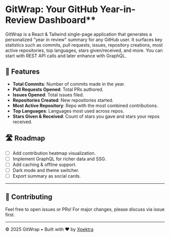 # GitWrap: Your GitHub Year-in-Review Dashboard**


GitWrap is a React & Tailwind single-page application that generates a personalized "year in review" summary for any GitHub user. It surfaces key statistics such as commits, pull requests, issues, repository creations, most active repositories, top languages, stars given/received, and more. You can start with REST API calls and later enhance with GraphQL.


## 🚀 Features

* **Total Commits**: Number of commits made in the year.
* **Pull Requests Opened**: Total PRs authored.
* **Issues Opened**: Total issues filed.
* **Repositories Created**: New repositories started.
* **Most Active Repository**: Repo with the most combined contributions.
* **Top Languages**: Languages most used across repos.
* **Stars Given & Received**: Count of stars you gave and stars your repos received.


## 🛣️ Roadmap

* [ ] Add contribution heatmap visualization.
* [ ] Implement GraphQL for richer data and SSG.
* [ ] Add caching & offline support.
* [ ] Dark mode and theme switcher.
* [ ] Export summary as social cards.

---

## 🤝 Contributing

Feel free to open issues or PRs! For major changes, please discuss via issue first.

---

© 2025 GitWrap • Built with ♥ by [Xpektra](https://github.com/Xpektra7)
